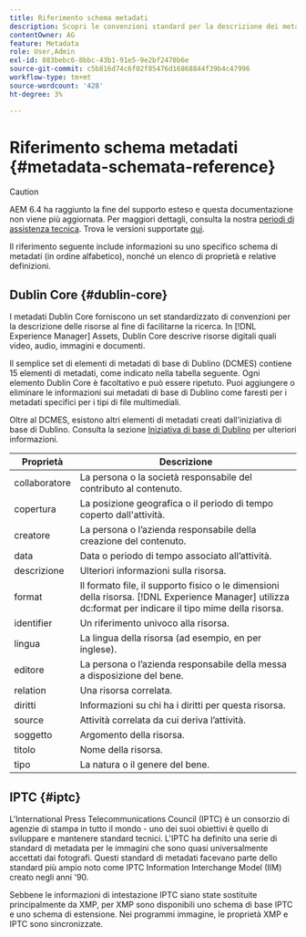 ```yaml
---
title: Riferimento schema metadati
description: Scopri le convenzioni standard per la descrizione dei metadati delle risorse, inclusi Dublin Core, IPTC e altri schemi di metadati.
contentOwner: AG
feature: Metadata
role: User,Admin
exl-id: 883bebc6-8bbc-43b1-91e5-9e2bf2470b6e
source-git-commit: c5b816d74c6f02f85476d16868844f39b4c47996
workflow-type: tm+mt
source-wordcount: '428'
ht-degree: 3%

---
```


# Riferimento schema metadati {#metadata-schemata-reference}

>[!CAUTION]
>
>AEM 6.4 ha raggiunto la fine del supporto esteso e questa documentazione non viene più aggiornata. Per maggiori dettagli, consulta la nostra [periodi di assistenza tecnica](https://helpx.adobe.com/it/support/programs/eol-matrix.html). Trova le versioni supportate [qui](https://experienceleague.adobe.com/docs/).

Il riferimento seguente include informazioni su uno specifico schema di metadati (in ordine alfabetico), nonché un elenco di proprietà e relative definizioni.

## Dublin Core {#dublin-core}

I metadati Dublin Core forniscono un set standardizzato di convenzioni per la descrizione delle risorse al fine di facilitarne la ricerca. In [!DNL Experience Manager] Assets, Dublin Core descrive risorse digitali quali video, audio, immagini e documenti.

Il semplice set di elementi di metadati di base di Dublino (DCMES) contiene 15 elementi di metadati, come indicato nella tabella seguente. Ogni elemento Dublin Core è facoltativo e può essere ripetuto. Puoi aggiungere o eliminare le informazioni sui metadati di base di Dublino come faresti per i metadati specifici per i tipi di file multimediali.

Oltre al DCMES, esistono altri elementi di metadati creati dall&#39;iniziativa di base di Dublino. Consulta la sezione [Iniziativa di base di Dublino](https://dublincore.org/) per ulteriori informazioni.

| Proprietà | Descrizione |
|---|---|
| collaboratore | La persona o la società responsabile del contributo al contenuto. |
| copertura | La posizione geografica o il periodo di tempo coperto dall&#39;attività. |
| creatore | La persona o l’azienda responsabile della creazione del contenuto. |
| data | Data o periodo di tempo associato all’attività. |
| descrizione | Ulteriori informazioni sulla risorsa. |
| format | Il formato file, il supporto fisico o le dimensioni della risorsa. [!DNL Experience Manager] utilizza dc:format per indicare il tipo mime della risorsa. |
| identifier | Un riferimento univoco alla risorsa. |
| lingua | La lingua della risorsa (ad esempio, en per inglese). |
| editore | La persona o l’azienda responsabile della messa a disposizione del bene. |
| relation | Una risorsa correlata. |
| diritti | Informazioni su chi ha i diritti per questa risorsa. |
| source | Attività correlata da cui deriva l’attività. |
| soggetto | Argomento della risorsa. |
| titolo | Nome della risorsa. |
| tipo | La natura o il genere del bene. |

## IPTC {#iptc}

L&#39;International Press Telecommunications Council (IPTC) è un consorzio di agenzie di stampa in tutto il mondo - uno dei suoi obiettivi è quello di sviluppare e mantenere standard tecnici. L&#39;IPTC ha definito una serie di standard di metadata per le immagini che sono quasi universalmente accettati dai fotografi. Questi standard di metadati facevano parte dello standard più ampio noto come IPTC Information Interchange Model (IIM) creato negli anni &#39;90.

Sebbene le informazioni di intestazione IPTC siano state sostituite principalmente da XMP, per XMP sono disponibili uno schema di base IPTC e uno schema di estensione. Nei programmi immagine, le proprietà XMP e IPTC sono sincronizzate.
